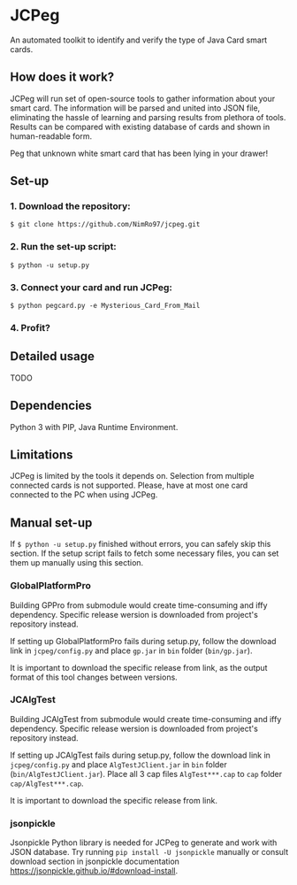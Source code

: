 # JCPeg
An automated toolkit to identify and verify the type of Java Card smart cards.

## How does it work?
JCPeg will run set of open-source tools to gather information about your smart card. The information will be parsed and united into JSON file, eliminating the hassle of learning and parsing results from plethora of tools. Results can be compared with existing database of cards and shown in human-readable form.

Peg that unknown white smart card that has been lying in your drawer!

## Set-up
### 1. Download the repository:
`$ git clone https://github.com/NimRo97/jcpeg.git`
### 2. Run the set-up script:
`$ python -u setup.py`
### 3. Connect your card and run JCPeg:
`$ python pegcard.py -e Mysterious_Card_From_Mail`
### 4. Profit?

## Detailed usage
TODO

## Dependencies
Python 3 with PIP, Java Runtime Environment.

## Limitations
JCPeg is limited by the tools it depends on. Selection from multiple connected cards is not supported. Please, have at most one card connected to the PC when using JCPeg.

## Manual set-up
If `$ python -u setup.py` finished without errors, you can safely skip this section. If the setup script fails to fetch some necessary files, you can set them up manually using this section.

### GlobalPlatformPro
Building GPPro from submodule would create time-consuming and iffy dependency. Specific release wersion is downloaded from project's repository instead.

If setting up GlobalPlatformPro fails during setup.py, follow the download link in `jcpeg/config.py` and place `gp.jar` in `bin` folder (`bin/gp.jar`).

It is important to download the specific release from link, as the output format of this tool changes between versions.

### JCAlgTest
Building JCAlgTest from submodule would create time-consuming and iffy dependency. Specific release wersion is downloaded from project's repository instead. 

If setting up JCAlgTest fails during setup.py, follow the download link in `jcpeg/config.py` and place `AlgTestJClient.jar` in `bin` folder (`bin/AlgTestJClient.jar`). Place all 3 cap files `AlgTest***.cap` to `cap` folder `cap/AlgTest***.cap`.

It is important to download the specific release from link.

### jsonpickle
Jsonpickle Python library is needed for JCPeg to generate and work with JSON database. Try running `pip install -U jsonpickle` manually or consult download section in jsonpickle documentation https://jsonpickle.github.io/#download-install.
